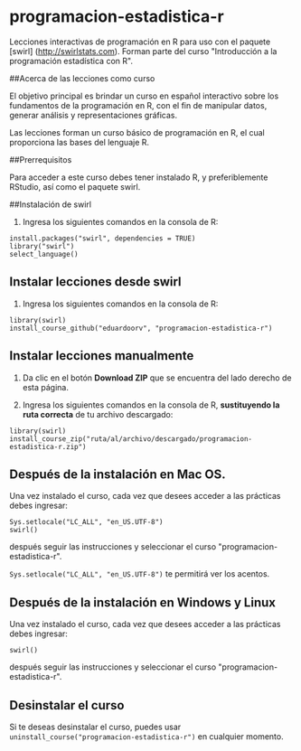 # programacion-estadistica-r

Lecciones interactivas de programación en R para uso con el paquete [swirl] (http://swirlstats.com). Forman parte del curso "Introducción a la programación estadística con R". 


##Acerca de las lecciones como curso

El objetivo principal es brindar un curso en español interactivo sobre los fundamentos de la programación en R, con el fin de manipular datos, generar análisis y representaciones gráficas.

Las lecciones forman un curso básico de programación en R, el cual proporciona las bases del lenguaje R.



##Prerrequisitos

Para acceder a este curso debes tener instalado R, y preferiblemente RStudio, así como el paquete swirl.



##Instalación de swirl

1) Ingresa los siguientes comandos en la consola de R:

```
install.packages("swirl", dependencies = TRUE)
library("swirl")
select_language()
```


## Instalar lecciones desde swirl

1) Ingresa los siguientes comandos en la consola de R:

```
library(swirl)
install_course_github("eduardoorv", "programacion-estadistica-r")
```



## Instalar lecciones manualmente

1) Da clic en el botón **Download ZIP** que se encuentra del lado derecho de esta página.

2) Ingresa los siguientes comandos en la consola de R, **sustituyendo la ruta correcta** de tu archivo descargado:

```
library(swirl)
install_course_zip("ruta/al/archivo/descargado/programacion-estadistica-r.zip")
```

## Después de la instalación en Mac OS.

Una vez instalado el curso, cada vez que desees acceder a las prácticas debes ingresar:

```
Sys.setlocale("LC_ALL", "en_US.UTF-8")
swirl()
```

después seguir las instrucciones y seleccionar el curso "programacion-estadistica-r".

```Sys.setlocale("LC_ALL", "en_US.UTF-8")``` te permitirá ver los acentos.



## Después de la instalación en Windows y Linux

Una vez instalado el curso, cada vez que desees acceder a las prácticas debes ingresar:

```
swirl()
```

después seguir las instrucciones y seleccionar el curso "programacion-estadistica-r".



## Desinstalar el curso

Si te deseas desinstalar el curso, puedes usar `uninstall_course("programacion-estadistica-r")` en cualquier momento.
